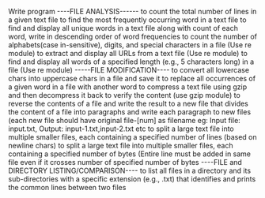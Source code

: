 Write program
	----FILE ANALYSIS------
	to count the total number of lines in a given text file
	to find the most frequently occurring word in a text file
	to find and display all unique words in a text file along with count of each word, write in descending order of word frequencies
	to count the number of alphabets(case in-sensitive), digits, and special characters in a file (Use re module)
	to extract and display all URLs from a text file (Use re module)
	to find and display all words of a specified length (e.g., 5 characters long) in a file (Use re module)
	-----FILE MODIFICATION----
	to convert all lowercase chars into uppercase chars in a file and save it
	to replace all occurrences of a given word in a file with another word
	to compress a text file using gzip and then decompress it back to verify the content (use gzip module)
	to reverse the contents of a file and write the result to a new file
	that divides the content of a file into paragraphs and write each paragraph to new files (each new file should have original file-[num] as filename eg: Input file: input.txt, Output: input-1.txt,input-2.txt etc
	to split a large text file into multiple smaller files, each containing a specified number of lines (based on newline chars)
	to split a large text file into multiple smaller files, each containing a specified number of bytes (Entire line must be added in same file even if it crosses number of specified number of bytes
	----FILE and DIRECTORY LISTING/COMPARISON----
	to list all files in a directory and its sub-directories with a specific extension (e.g., .txt)
	that identifies and prints the common lines between two files

